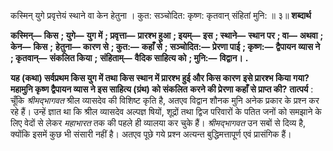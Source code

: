  

कस्मिन् युगे प्रवृत्तेयं स्थाने वा केन हेतुना । कुत: सञ्चोदित: कृष्ण: कृतवान् संहितां मुनि: ॥ ३॥ **शब्दार्थ** 

**कस्मिन्—** **किस** **; युगे—** **युग में** **; प्रवृत्ता—** **प्रारश्भ हुआ** **; इयम्—** **इस** **; स्थाने—** **स्थान पर** **; वा—** **अथवा** **; केन—** **किस** **;** **हेतुना—** **कारण से** **; कुत:—** **कहाँ से** **; सञ्चोदित:—** **प्रेरणा पाई** **; कृष्ण:—** **द्वैपायन व्यास ने** **; कृतवान्—** **संकलित किया** **;** **संहिताम्—** **वैदिक साहित्य को** **; मुनि:—** **विद्वान।** **.** 

**यह (कथा) सर्वप्रथम किस युग में तथा किस स्थान में प्रारश्भ हुई और किस कारण** **इसे प्रारश्भ किया गया? महामुनि कृष्ण द्वैपायन व्यास ने इस साहित्य (ग्रंथ) को संकलित** **करने की प्रेरणा कहाँ से प्राप्त की?** **तात्पर्य** : चूँकि *श्रीमद्भागवत* श्रील व्यासदेव की विशिष्ट कृति है, अतएव विद्वान शौनक मुनि अनेक प्रकार के प्रश्न कर रहे हैं। उन्हें ज्ञात था कि श्रील व्यासदेव अल्पज्ञ षियों, शूद्रों तथा द्विज परिवारों के पतित जनों को समझाने के लिए वेदों से लेकर *महाभारत* तक की पहले ही व्यालया कर चुके हैं। *श्रीमद्भागवत* उन सबों से दिव्य है, क्योंकि इसमें कुछ भी संसारी नहीं है। अतएव पूछे गये प्रश्न अत्यन्त बुद्धिमत्तापूर्ण एवं प्रासंगिक हैं। 